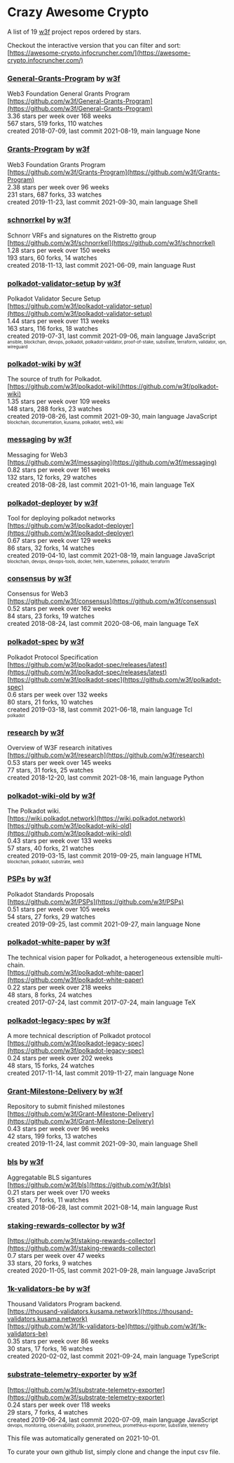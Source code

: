 # Crazy Awesome Crypto
A list of 19 [w3f](https://github.com/w3f) project repos ordered by stars.  

Checkout the interactive version that you can filter and sort: 
[https://awesome-crypto.infocruncher.com/](https://awesome-crypto.infocruncher.com/)  


### [General-Grants-Program](https://github.com/w3f/General-Grants-Program) by [w3f](https://github.com/w3f)  
Web3 Foundation General Grants Program  
[https://github.com/w3f/General-Grants-Program](https://github.com/w3f/General-Grants-Program)  
3.36 stars per week over 168 weeks  
567 stars, 519 forks, 110 watches  
created 2018-07-09, last commit 2021-08-19, main language None  


### [Grants-Program](https://github.com/w3f/Grants-Program) by [w3f](https://github.com/w3f)  
Web3 Foundation Grants Program  
[https://github.com/w3f/Grants-Program](https://github.com/w3f/Grants-Program)  
2.38 stars per week over 96 weeks  
231 stars, 687 forks, 33 watches  
created 2019-11-23, last commit 2021-09-30, main language Shell  


### [schnorrkel](https://github.com/w3f/schnorrkel) by [w3f](https://github.com/w3f)  
Schnorr VRFs and signatures on the Ristretto group  
[https://github.com/w3f/schnorrkel](https://github.com/w3f/schnorrkel)  
1.28 stars per week over 150 weeks  
193 stars, 60 forks, 14 watches  
created 2018-11-13, last commit 2021-06-09, main language Rust  


### [polkadot-validator-setup](https://github.com/w3f/polkadot-validator-setup) by [w3f](https://github.com/w3f)  
Polkadot Validator Secure Setup  
[https://github.com/w3f/polkadot-validator-setup](https://github.com/w3f/polkadot-validator-setup)  
1.44 stars per week over 113 weeks  
163 stars, 116 forks, 18 watches  
created 2019-07-31, last commit 2021-09-06, main language JavaScript  
<sub><sup>ansible, blockchain, devops, polkadot, polkadot-validator, proof-of-stake, substrate, terraform, validator, vpn, wireguard</sup></sub>


### [polkadot-wiki](https://github.com/w3f/polkadot-wiki) by [w3f](https://github.com/w3f)  
The source of truth for Polkadot.  
[https://github.com/w3f/polkadot-wiki](https://github.com/w3f/polkadot-wiki)  
1.35 stars per week over 109 weeks  
148 stars, 288 forks, 23 watches  
created 2019-08-26, last commit 2021-09-30, main language JavaScript  
<sub><sup>blockchain, documentation, kusama, polkadot, web3, wiki</sup></sub>


### [messaging](https://github.com/w3f/messaging) by [w3f](https://github.com/w3f)  
Messaging for Web3  
[https://github.com/w3f/messaging](https://github.com/w3f/messaging)  
0.82 stars per week over 161 weeks  
132 stars, 12 forks, 29 watches  
created 2018-08-28, last commit 2021-01-16, main language TeX  


### [polkadot-deployer](https://github.com/w3f/polkadot-deployer) by [w3f](https://github.com/w3f)  
Tool for deploying polkadot networks  
[https://github.com/w3f/polkadot-deployer](https://github.com/w3f/polkadot-deployer)  
0.67 stars per week over 129 weeks  
86 stars, 32 forks, 14 watches  
created 2019-04-10, last commit 2021-08-19, main language JavaScript  
<sub><sup>blockchain, devops, devops-tools, docker, helm, kubernetes, polkadot, terraform</sup></sub>


### [consensus](https://github.com/w3f/consensus) by [w3f](https://github.com/w3f)  
Consensus for Web3  
[https://github.com/w3f/consensus](https://github.com/w3f/consensus)  
0.52 stars per week over 162 weeks  
84 stars, 23 forks, 19 watches  
created 2018-08-24, last commit 2020-08-06, main language TeX  


### [polkadot-spec](https://github.com/w3f/polkadot-spec) by [w3f](https://github.com/w3f)  
Polkadot Protocol Specification  
[https://github.com/w3f/polkadot-spec/releases/latest](https://github.com/w3f/polkadot-spec/releases/latest)  
[https://github.com/w3f/polkadot-spec](https://github.com/w3f/polkadot-spec)  
0.6 stars per week over 132 weeks  
80 stars, 21 forks, 10 watches  
created 2019-03-18, last commit 2021-06-18, main language Tcl  
<sub><sup>polkadot</sup></sub>


### [research](https://github.com/w3f/research) by [w3f](https://github.com/w3f)  
Overview of W3F research initatives  
[https://github.com/w3f/research](https://github.com/w3f/research)  
0.53 stars per week over 145 weeks  
77 stars, 31 forks, 25 watches  
created 2018-12-20, last commit 2021-08-16, main language Python  


### [polkadot-wiki-old](https://github.com/w3f/polkadot-wiki-old) by [w3f](https://github.com/w3f)  
The Polkadot wiki.  
[https://wiki.polkadot.network](https://wiki.polkadot.network)  
[https://github.com/w3f/polkadot-wiki-old](https://github.com/w3f/polkadot-wiki-old)  
0.43 stars per week over 133 weeks  
57 stars, 40 forks, 21 watches  
created 2019-03-15, last commit 2019-09-25, main language HTML  
<sub><sup>blockchain, polkadot, substrate, web3</sup></sub>


### [PSPs](https://github.com/w3f/PSPs) by [w3f](https://github.com/w3f)  
Polkadot Standards Proposals  
[https://github.com/w3f/PSPs](https://github.com/w3f/PSPs)  
0.51 stars per week over 105 weeks  
54 stars, 27 forks, 29 watches  
created 2019-09-25, last commit 2021-09-27, main language None  


### [polkadot-white-paper](https://github.com/w3f/polkadot-white-paper) by [w3f](https://github.com/w3f)  
The technical vision paper for Polkadot, a heterogeneous extensible multi-chain.  
[https://github.com/w3f/polkadot-white-paper](https://github.com/w3f/polkadot-white-paper)  
0.22 stars per week over 218 weeks  
48 stars, 8 forks, 24 watches  
created 2017-07-24, last commit 2017-07-24, main language TeX  


### [polkadot-legacy-spec](https://github.com/w3f/polkadot-legacy-spec) by [w3f](https://github.com/w3f)  
A more technical description of Polkadot protocol  
[https://github.com/w3f/polkadot-legacy-spec](https://github.com/w3f/polkadot-legacy-spec)  
0.24 stars per week over 202 weeks  
48 stars, 15 forks, 24 watches  
created 2017-11-14, last commit 2019-11-27, main language None  


### [Grant-Milestone-Delivery](https://github.com/w3f/Grant-Milestone-Delivery) by [w3f](https://github.com/w3f)  
Repository to submit finished milestones  
[https://github.com/w3f/Grant-Milestone-Delivery](https://github.com/w3f/Grant-Milestone-Delivery)  
0.43 stars per week over 96 weeks  
42 stars, 199 forks, 13 watches  
created 2019-11-24, last commit 2021-09-30, main language Shell  


### [bls](https://github.com/w3f/bls) by [w3f](https://github.com/w3f)  
Aggregatable BLS sigantures  
[https://github.com/w3f/bls](https://github.com/w3f/bls)  
0.21 stars per week over 170 weeks  
35 stars, 7 forks, 11 watches  
created 2018-06-28, last commit 2021-08-14, main language Rust  


### [staking-rewards-collector](https://github.com/w3f/staking-rewards-collector) by [w3f](https://github.com/w3f)  
  
[https://github.com/w3f/staking-rewards-collector](https://github.com/w3f/staking-rewards-collector)  
0.7 stars per week over 47 weeks  
33 stars, 20 forks, 9 watches  
created 2020-11-05, last commit 2021-09-28, main language JavaScript  


### [1k-validators-be](https://github.com/w3f/1k-validators-be) by [w3f](https://github.com/w3f)  
Thousand Validators Program backend.  
[https://thousand-validators.kusama.network](https://thousand-validators.kusama.network)  
[https://github.com/w3f/1k-validators-be](https://github.com/w3f/1k-validators-be)  
0.35 stars per week over 86 weeks  
30 stars, 17 forks, 16 watches  
created 2020-02-02, last commit 2021-09-24, main language TypeScript  


### [substrate-telemetry-exporter](https://github.com/w3f/substrate-telemetry-exporter) by [w3f](https://github.com/w3f)  
  
[https://github.com/w3f/substrate-telemetry-exporter](https://github.com/w3f/substrate-telemetry-exporter)  
0.24 stars per week over 118 weeks  
29 stars, 7 forks, 4 watches  
created 2019-06-24, last commit 2020-07-09, main language JavaScript  
<sub><sup>devops, monitoring, observability, polkadot, prometheus, prometheus-exporter, substrate, telemetry</sup></sub>


This file was automatically generated on 2021-10-01.  

To curate your own github list, simply clone and change the input csv file.  